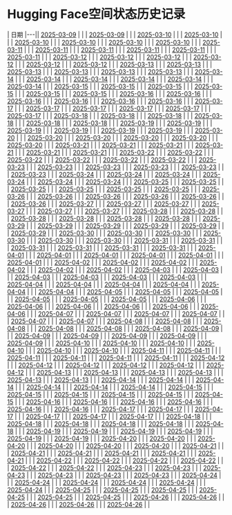 # Hugging Face空间状态历史记录

| 日期 
|---|| [2025-03-09](https://github.com/fuyijia-yi/Hugging-Face-Spaces-Keeper/commits/7bc56385deaededbdb2252cfc88d229d8057767f/docs/index.html) |  |
| [2025-03-09](https://github.com/fuyijia-yi/Hugging-Face-Spaces-Keeper/commits/bb2969441452a905d12359172c2df6723830aa24/docs/index.html) |  |
| [2025-03-10](https://github.com/fuyijia-yi/Hugging-Face-Spaces-Keeper/commits/8b9bc26635ca79a9586f6ec71d0c54b839c16980/docs/index.html) |  |
| [2025-03-10](https://github.com/fuyijia-yi/Hugging-Face-Spaces-Keeper/commits/3081cbab9b2108bf340c7ae0ae90401c1d9c1e01/docs/index.html) |  |
| [2025-03-10](https://github.com/fuyijia-yi/Hugging-Face-Spaces-Keeper/commits/5d1dd0b18faaa551b166ad43e9dccfaeacb6d8b0/docs/index.html) |  |
| [2025-03-10](https://github.com/fuyijia-yi/Hugging-Face-Spaces-Keeper/commits/b4637b596e745bb279824360f7c2315ee2cc9e76/docs/index.html) |  |
| [2025-03-10](https://github.com/fuyijia-yi/Hugging-Face-Spaces-Keeper/commits/9d39688c7559fdfd5655b45e468b577cbfd76a96/docs/index.html) |  |
| [2025-03-10](https://github.com/fuyijia-yi/Hugging-Face-Spaces-Keeper/commits/64dd4a13453dc481b34adc0f033a1434d3ca4bfa/docs/index.html) |  |
| [2025-03-11](https://github.com/fuyijia-yi/Hugging-Face-Spaces-Keeper/commits/1fc12725ec928af3caeea19780029ee5d71e1da4/docs/index.html) |  |
| [2025-03-11](https://github.com/fuyijia-yi/Hugging-Face-Spaces-Keeper/commits/02d2a19456d5933725c1423b46460fea958a6b13/docs/index.html) |  |
| [2025-03-11](https://github.com/fuyijia-yi/Hugging-Face-Spaces-Keeper/commits/21f580bfbd6e1ef9441b25822632c2feb02cb99f/docs/index.html) |  |
| [2025-03-11](https://github.com/fuyijia-yi/Hugging-Face-Spaces-Keeper/commits/622f268145154b299b69e86509dc8c86c605fd87/docs/index.html) |  |
| [2025-03-11](https://github.com/fuyijia-yi/Hugging-Face-Spaces-Keeper/commits/1757cf63f1238fcd747b8699fb1bee2dc9ea5f01/docs/index.html) |  |
| [2025-03-11](https://github.com/fuyijia-yi/Hugging-Face-Spaces-Keeper/commits/8d4177f027bcc3a585c13afc8f468ee40f081d9f/docs/index.html) |  |
| [2025-03-12](https://github.com/fuyijia-yi/Hugging-Face-Spaces-Keeper/commits/7267e7097d526cafd6c7e917559ccb81729be889/docs/index.html) |  |
| [2025-03-12](https://github.com/fuyijia-yi/Hugging-Face-Spaces-Keeper/commits/c138f9c36a7e3ba2547476c4503513ddefb06309/docs/index.html) |  |
| [2025-03-12](https://github.com/fuyijia-yi/Hugging-Face-Spaces-Keeper/commits/0ee37af0f6a851d1343acd279091b3f8c4ad43de/docs/index.html) |  |
| [2025-03-12](https://github.com/fuyijia-yi/Hugging-Face-Spaces-Keeper/commits/b3b2be5702d9fbc19ede93417261522426e67692/docs/index.html) |  |
| [2025-03-12](https://github.com/fuyijia-yi/Hugging-Face-Spaces-Keeper/commits/ee6e856d23aded8696b19b533aae2b4e7bfa127f/docs/index.html) |  |
| [2025-03-12](https://github.com/fuyijia-yi/Hugging-Face-Spaces-Keeper/commits/cf3a5eb0930ac2569d9d28cd12c0aa8542aada2b/docs/index.html) |  |
| [2025-03-13](https://github.com/fuyijia-yi/Hugging-Face-Spaces-Keeper/commits/44d3b2cf29541a146feef2e8e331f5d57e06d1df/docs/index.html) |  |
| [2025-03-13](https://github.com/fuyijia-yi/Hugging-Face-Spaces-Keeper/commits/722b0eacaea6210d54bb8b7888c925cf36f5c7c7/docs/index.html) |  |
| [2025-03-13](https://github.com/fuyijia-yi/Hugging-Face-Spaces-Keeper/commits/77b2e22a7d8ac07eee3ef1e202decdf0a9d199c5/docs/index.html) |  |
| [2025-03-13](https://github.com/fuyijia-yi/Hugging-Face-Spaces-Keeper/commits/f5c9d57f91c4ba3ad5fe71c6a65577146df6ead3/docs/index.html) |  |
| [2025-03-13](https://github.com/fuyijia-yi/Hugging-Face-Spaces-Keeper/commits/7267a4d0b76bd7bb9545b003dce52086444cbe7b/docs/index.html) |  |
| [2025-03-13](https://github.com/fuyijia-yi/Hugging-Face-Spaces-Keeper/commits/20b584b49ee130255996bd5746e4b933c2010498/docs/index.html) |  |
| [2025-03-14](https://github.com/fuyijia-yi/Hugging-Face-Spaces-Keeper/commits/7435be73b880ba474322ebd280e8d3cd0fcc0f62/docs/index.html) |  |
| [2025-03-14](https://github.com/fuyijia-yi/Hugging-Face-Spaces-Keeper/commits/408c1645db575f4adcae542ba009e1ea0e98a903/docs/index.html) |  |
| [2025-03-14](https://github.com/fuyijia-yi/Hugging-Face-Spaces-Keeper/commits/faec9eefbe15440e16a45eef3e72703d272bbb99/docs/index.html) |  |
| [2025-03-14](https://github.com/fuyijia-yi/Hugging-Face-Spaces-Keeper/commits/b2a4d5d45dc9bf5fc7c1e39bd1865c75237dd270/docs/index.html) |  |
| [2025-03-14](https://github.com/fuyijia-yi/Hugging-Face-Spaces-Keeper/commits/9aee89d4bc4ecb5f4a98d5723928f314c39dd1e7/docs/index.html) |  |
| [2025-03-14](https://github.com/fuyijia-yi/Hugging-Face-Spaces-Keeper/commits/a1a52442625ad8541e4f1d5b747d811b47f4a6e0/docs/index.html) |  |
| [2025-03-15](https://github.com/fuyijia-yi/Hugging-Face-Spaces-Keeper/commits/659f8172390b0ee8e606f242f3bc82a496342d2e/docs/index.html) |  |
| [2025-03-15](https://github.com/fuyijia-yi/Hugging-Face-Spaces-Keeper/commits/b934777b424670b7bb90997f748ed54e2b02645d/docs/index.html) |  |
| [2025-03-15](https://github.com/fuyijia-yi/Hugging-Face-Spaces-Keeper/commits/bf163addbbb747a4a6a9e40634f16bc3b81d1d71/docs/index.html) |  |
| [2025-03-15](https://github.com/fuyijia-yi/Hugging-Face-Spaces-Keeper/commits/b70d20a03225d23b1a26715d0d8be6e62aa29cc4/docs/index.html) |  |
| [2025-03-15](https://github.com/fuyijia-yi/Hugging-Face-Spaces-Keeper/commits/069cde9e85c61e9d455c41bd911eedcf3548a220/docs/index.html) |  |
| [2025-03-15](https://github.com/fuyijia-yi/Hugging-Face-Spaces-Keeper/commits/2c1fb1c4be55ebfec7337a21e74cd6714549772f/docs/index.html) |  |
| [2025-03-16](https://github.com/fuyijia-yi/Hugging-Face-Spaces-Keeper/commits/c7904c265ee60890e4feff5a29627eb45586c1a6/docs/index.html) |  |
| [2025-03-16](https://github.com/fuyijia-yi/Hugging-Face-Spaces-Keeper/commits/02b55d97ba575b93aeb4a23b554ef22f40186e0b/docs/index.html) |  |
| [2025-03-16](https://github.com/fuyijia-yi/Hugging-Face-Spaces-Keeper/commits/2ba7b68ce6d876d52f426e81385cfb04765c7584/docs/index.html) |  |
| [2025-03-16](https://github.com/fuyijia-yi/Hugging-Face-Spaces-Keeper/commits/907e119e2f7f3feccf6806d0292bb3efb3fe0b38/docs/index.html) |  |
| [2025-03-16](https://github.com/fuyijia-yi/Hugging-Face-Spaces-Keeper/commits/06547c33b97b04ca4d812cde779a829c5260092a/docs/index.html) |  |
| [2025-03-16](https://github.com/fuyijia-yi/Hugging-Face-Spaces-Keeper/commits/814e44abf27e5e3d99e946610defe2534ddd12eb/docs/index.html) |  |
| [2025-03-17](https://github.com/fuyijia-yi/Hugging-Face-Spaces-Keeper/commits/d71c49ad09a472a682fcbf77f95ff9672ffd7653/docs/index.html) |  |
| [2025-03-17](https://github.com/fuyijia-yi/Hugging-Face-Spaces-Keeper/commits/bfa67ea70e596b7f519f8ed4f2b3ffb5b1cc24eb/docs/index.html) |  |
| [2025-03-17](https://github.com/fuyijia-yi/Hugging-Face-Spaces-Keeper/commits/74354539476887b85a498bcc379ee449d650c190/docs/index.html) |  |
| [2025-03-17](https://github.com/fuyijia-yi/Hugging-Face-Spaces-Keeper/commits/01a5a57e5c3c2af5f77762e8efed52d3f6a66d32/docs/index.html) |  |
| [2025-03-17](https://github.com/fuyijia-yi/Hugging-Face-Spaces-Keeper/commits/7ff5d36dfff70098b316f2e64731dbd32cb5ead5/docs/index.html) |  |
| [2025-03-17](https://github.com/fuyijia-yi/Hugging-Face-Spaces-Keeper/commits/d6aa0097390f2310bbac1975b77cd09b34f827e5/docs/index.html) |  |
| [2025-03-18](https://github.com/fuyijia-yi/Hugging-Face-Spaces-Keeper/commits/aea02e7ac58f7d3ca5f498608d0cb134a2df34c0/docs/index.html) |  |
| [2025-03-18](https://github.com/fuyijia-yi/Hugging-Face-Spaces-Keeper/commits/8695ff43b9d8fe8f398e138443142ed7f27a1f82/docs/index.html) |  |
| [2025-03-18](https://github.com/fuyijia-yi/Hugging-Face-Spaces-Keeper/commits/b0c9beeac320ce7ac0e84f198db312a1470d75ec/docs/index.html) |  |
| [2025-03-18](https://github.com/fuyijia-yi/Hugging-Face-Spaces-Keeper/commits/c391b9a219a4779614a1019b18b57f67eb9c169d/docs/index.html) |  |
| [2025-03-18](https://github.com/fuyijia-yi/Hugging-Face-Spaces-Keeper/commits/4f7a0df6a5a74bcc66971578c8da79780877396a/docs/index.html) |  |
| [2025-03-18](https://github.com/fuyijia-yi/Hugging-Face-Spaces-Keeper/commits/4b7ab22f0768940a0adc71d13bb0dbcd5d6256cf/docs/index.html) |  |
| [2025-03-19](https://github.com/fuyijia-yi/Hugging-Face-Spaces-Keeper/commits/5a3817162a12a7cd1bd8f572555cd3a6d958c7d8/docs/index.html) |  |
| [2025-03-19](https://github.com/fuyijia-yi/Hugging-Face-Spaces-Keeper/commits/6b3307fd63d4e451505357c8ca12a8c7e0845594/docs/index.html) |  |
| [2025-03-19](https://github.com/fuyijia-yi/Hugging-Face-Spaces-Keeper/commits/695e522bea7540e386a77ac631235439b123caa7/docs/index.html) |  |
| [2025-03-19](https://github.com/fuyijia-yi/Hugging-Face-Spaces-Keeper/commits/cdfac8f73855547cdb2b411dd65d8f2071dbfb5a/docs/index.html) |  |
| [2025-03-19](https://github.com/fuyijia-yi/Hugging-Face-Spaces-Keeper/commits/870df036a03b6f0f799b29452089975049ac8807/docs/index.html) |  |
| [2025-03-19](https://github.com/fuyijia-yi/Hugging-Face-Spaces-Keeper/commits/424ef433379fadf0cce772651bc5367f79596db7/docs/index.html) |  |
| [2025-03-20](https://github.com/fuyijia-yi/Hugging-Face-Spaces-Keeper/commits/c3ef145e7a89deed35894bf6bb1702b7a0fa93fb/docs/index.html) |  |
| [2025-03-20](https://github.com/fuyijia-yi/Hugging-Face-Spaces-Keeper/commits/8f6aac4e6a4c02f029b2079ee495785d4ad6fac9/docs/index.html) |  |
| [2025-03-20](https://github.com/fuyijia-yi/Hugging-Face-Spaces-Keeper/commits/8b2e99ada7a983281a5e1fae830ae34a4f38843b/docs/index.html) |  |
| [2025-03-20](https://github.com/fuyijia-yi/Hugging-Face-Spaces-Keeper/commits/8d4e2ca903c5d5ecd5771be8aebaa73c145f1132/docs/index.html) |  |
| [2025-03-20](https://github.com/fuyijia-yi/Hugging-Face-Spaces-Keeper/commits/d7b54a26a23bd8b349b49d183410bb1494c1c0df/docs/index.html) |  |
| [2025-03-20](https://github.com/fuyijia-yi/Hugging-Face-Spaces-Keeper/commits/8eec42cf943542d5369e7c8697ad4b1a685a54c9/docs/index.html) |  |
| [2025-03-21](https://github.com/fuyijia-yi/Hugging-Face-Spaces-Keeper/commits/ea1c1cd1b4bbc9922adade3ae93c7243c6170cbf/docs/index.html) |  |
| [2025-03-21](https://github.com/fuyijia-yi/Hugging-Face-Spaces-Keeper/commits/62a6ffe4392d84287c9052209847f1e1bb3c3e80/docs/index.html) |  |
| [2025-03-21](https://github.com/fuyijia-yi/Hugging-Face-Spaces-Keeper/commits/409a753ee171ae9c28d71c6fa9e4cc143febfc07/docs/index.html) |  |
| [2025-03-21](https://github.com/fuyijia-yi/Hugging-Face-Spaces-Keeper/commits/5b7fc0f348bccf5e1d67ba8a5573640996b35376/docs/index.html) |  |
| [2025-03-21](https://github.com/fuyijia-yi/Hugging-Face-Spaces-Keeper/commits/a23202d98923fa7a91dfdfcd56194622779d9c7c/docs/index.html) |  |
| [2025-03-21](https://github.com/fuyijia-yi/Hugging-Face-Spaces-Keeper/commits/5bedf5233f46133aa84e7de6ae3be0875afac52c/docs/index.html) |  |
| [2025-03-22](https://github.com/fuyijia-yi/Hugging-Face-Spaces-Keeper/commits/592a1e0ec076ceafbc65000b86daa3663bced914/docs/index.html) |  |
| [2025-03-22](https://github.com/fuyijia-yi/Hugging-Face-Spaces-Keeper/commits/c61f0a7ca453a2d33c7efb5f99ceb22224436c6e/docs/index.html) |  |
| [2025-03-22](https://github.com/fuyijia-yi/Hugging-Face-Spaces-Keeper/commits/8ffde7a80b5be59ac29048c851367e11075f7fef/docs/index.html) |  |
| [2025-03-22](https://github.com/fuyijia-yi/Hugging-Face-Spaces-Keeper/commits/f86833c116278374f16dd7878bc12aa3586355f5/docs/index.html) |  |
| [2025-03-22](https://github.com/fuyijia-yi/Hugging-Face-Spaces-Keeper/commits/ec4d835af64f9373204bae4f3ce25346201b22fc/docs/index.html) |  |
| [2025-03-22](https://github.com/fuyijia-yi/Hugging-Face-Spaces-Keeper/commits/0235763e1b2a1cbc9b29e512ea783325dde44e37/docs/index.html) |  |
| [2025-03-23](https://github.com/fuyijia-yi/Hugging-Face-Spaces-Keeper/commits/f43c6f9182c3f85c691dc6d5ba12c5702db69018/docs/index.html) |  |
| [2025-03-23](https://github.com/fuyijia-yi/Hugging-Face-Spaces-Keeper/commits/48ff2fd846d9b724657bb60c8053ccbaffe2d5ac/docs/index.html) |  |
| [2025-03-23](https://github.com/fuyijia-yi/Hugging-Face-Spaces-Keeper/commits/c0ab4118ea665292f6f36ec88a4ef9c3637b20b3/docs/index.html) |  |
| [2025-03-23](https://github.com/fuyijia-yi/Hugging-Face-Spaces-Keeper/commits/fb4cc94a7aacf063c38111dc20cd40f1458744f3/docs/index.html) |  |
| [2025-03-23](https://github.com/fuyijia-yi/Hugging-Face-Spaces-Keeper/commits/d049a259c6cbce1b1d1a58dd67da4aaddb21df6f/docs/index.html) |  |
| [2025-03-23](https://github.com/fuyijia-yi/Hugging-Face-Spaces-Keeper/commits/034b6de51328c6139eb576d80cc238a49b7751d9/docs/index.html) |  |
| [2025-03-24](https://github.com/fuyijia-yi/Hugging-Face-Spaces-Keeper/commits/eb5343169f21773d70e3d7ca5de9d4c39f3dda48/docs/index.html) |  |
| [2025-03-24](https://github.com/fuyijia-yi/Hugging-Face-Spaces-Keeper/commits/cdbb84397b15b5dc91238f8f33d669143a5a1b25/docs/index.html) |  |
| [2025-03-24](https://github.com/fuyijia-yi/Hugging-Face-Spaces-Keeper/commits/567eb6863553e08c41831187c25d04e23424de4d/docs/index.html) |  |
| [2025-03-24](https://github.com/fuyijia-yi/Hugging-Face-Spaces-Keeper/commits/1f4cca10e8e81f34be727fe31ecba00559d8962c/docs/index.html) |  |
| [2025-03-24](https://github.com/fuyijia-yi/Hugging-Face-Spaces-Keeper/commits/02a397f2227fd23ac2a7563384b4cf93932c0d51/docs/index.html) |  |
| [2025-03-24](https://github.com/fuyijia-yi/Hugging-Face-Spaces-Keeper/commits/68e74c73f993fff6b8cdf55b5de91f788aef30ac/docs/index.html) |  |
| [2025-03-25](https://github.com/fuyijia-yi/Hugging-Face-Spaces-Keeper/commits/5681eaa2907f04eefabfea1d238d3f0bd9fd131a/docs/index.html) |  |
| [2025-03-25](https://github.com/fuyijia-yi/Hugging-Face-Spaces-Keeper/commits/cf6da83e889650433e674ab81fc0dfe6cd6890a2/docs/index.html) |  |
| [2025-03-25](https://github.com/fuyijia-yi/Hugging-Face-Spaces-Keeper/commits/d5b7c7ec72272f165d16f2fbe440ddf78f4bd413/docs/index.html) |  |
| [2025-03-25](https://github.com/fuyijia-yi/Hugging-Face-Spaces-Keeper/commits/d2f011ba35c2ba02bf8dcedcd37a8e930ebf2118/docs/index.html) |  |
| [2025-03-25](https://github.com/fuyijia-yi/Hugging-Face-Spaces-Keeper/commits/03cc417c3f1ed1dc7e56a46ef5c58fcaa30c76a8/docs/index.html) |  |
| [2025-03-25](https://github.com/fuyijia-yi/Hugging-Face-Spaces-Keeper/commits/cf4fbb12e0b6d628177163efda3d5691549e301d/docs/index.html) |  |
| [2025-03-26](https://github.com/fuyijia-yi/Hugging-Face-Spaces-Keeper/commits/b73d6f98db5b12d2b822089c292b3530e3c59340/docs/index.html) |  |
| [2025-03-26](https://github.com/fuyijia-yi/Hugging-Face-Spaces-Keeper/commits/0c262e17e00ebaf46982c24b6af6abe795900da7/docs/index.html) |  |
| [2025-03-26](https://github.com/fuyijia-yi/Hugging-Face-Spaces-Keeper/commits/36e1b277687d147e3595561337c8ed90e2945aa3/docs/index.html) |  |
| [2025-03-26](https://github.com/fuyijia-yi/Hugging-Face-Spaces-Keeper/commits/acc40015bbde70ab54c08f13d2adb69eb304aedb/docs/index.html) |  |
| [2025-03-26](https://github.com/fuyijia-yi/Hugging-Face-Spaces-Keeper/commits/3383f5160409b7422d13471930ce6ec70bc0a5a6/docs/index.html) |  |
| [2025-03-26](https://github.com/fuyijia-yi/Hugging-Face-Spaces-Keeper/commits/95cc109abad742c5ccb543a21b00cdd8b2a9a506/docs/index.html) |  |
| [2025-03-27](https://github.com/fuyijia-yi/Hugging-Face-Spaces-Keeper/commits/1780ff2cd527498e9f83a22c22b53ac698ba02e3/docs/index.html) |  |
| [2025-03-27](https://github.com/fuyijia-yi/Hugging-Face-Spaces-Keeper/commits/9c885996353d65034be0ee14fb1485db2f74989b/docs/index.html) |  |
| [2025-03-27](https://github.com/fuyijia-yi/Hugging-Face-Spaces-Keeper/commits/00b2e575669d3e9cd2af9ee77ca4d6174bd1aa5d/docs/index.html) |  |
| [2025-03-27](https://github.com/fuyijia-yi/Hugging-Face-Spaces-Keeper/commits/01c45efca1d8d925f179979da1974da8a22579b1/docs/index.html) |  |
| [2025-03-27](https://github.com/fuyijia-yi/Hugging-Face-Spaces-Keeper/commits/72189b509cbf860c15d3bf1a915a34d0c5e374f5/docs/index.html) |  |
| [2025-03-27](https://github.com/fuyijia-yi/Hugging-Face-Spaces-Keeper/commits/6e83c8a3ff5c4acc2d57567f27e08cd773ae8950/docs/index.html) |  |
| [2025-03-28](https://github.com/fuyijia-yi/Hugging-Face-Spaces-Keeper/commits/ea08a87c6fca0916b0d88def890de48093f0b265/docs/index.html) |  |
| [2025-03-28](https://github.com/fuyijia-yi/Hugging-Face-Spaces-Keeper/commits/2dda062e2dfd4fd10e138f590580efeb37ef22bc/docs/index.html) |  |
| [2025-03-28](https://github.com/fuyijia-yi/Hugging-Face-Spaces-Keeper/commits/2ca0881e75e48a79ec302540cdb70d624c7d84bc/docs/index.html) |  |
| [2025-03-28](https://github.com/fuyijia-yi/Hugging-Face-Spaces-Keeper/commits/f4106cd486a25d13fef769587dc6530d8a96e843/docs/index.html) |  |
| [2025-03-28](https://github.com/fuyijia-yi/Hugging-Face-Spaces-Keeper/commits/9edb847deb06b58634f66b1de63ef7af821c9233/docs/index.html) |  |
| [2025-03-28](https://github.com/fuyijia-yi/Hugging-Face-Spaces-Keeper/commits/9338991682db28166df33cfb2903f7df2d77b537/docs/index.html) |  |
| [2025-03-29](https://github.com/fuyijia-yi/Hugging-Face-Spaces-Keeper/commits/cd3c38878ec92b733d23a79ccc4ce4260d376b75/docs/index.html) |  |
| [2025-03-29](https://github.com/fuyijia-yi/Hugging-Face-Spaces-Keeper/commits/c49dbed52eebc74f9c597a30072b63862eae0259/docs/index.html) |  |
| [2025-03-29](https://github.com/fuyijia-yi/Hugging-Face-Spaces-Keeper/commits/88900a2ebb7b9667c9ec40ff3452300b3e28b990/docs/index.html) |  |
| [2025-03-29](https://github.com/fuyijia-yi/Hugging-Face-Spaces-Keeper/commits/789760b8fbc2919215f13d3ad5799fd80975148c/docs/index.html) |  |
| [2025-03-29](https://github.com/fuyijia-yi/Hugging-Face-Spaces-Keeper/commits/c6f0f374bb8bacdcf9ecc9cf25ee2aaae81e2b79/docs/index.html) |  |
| [2025-03-29](https://github.com/fuyijia-yi/Hugging-Face-Spaces-Keeper/commits/f9e654a0e54c2cf2e1b29275f9481af81e6d1d72/docs/index.html) |  |
| [2025-03-30](https://github.com/fuyijia-yi/Hugging-Face-Spaces-Keeper/commits/062e1031fb9799c094c38c9326a926811e32b4a2/docs/index.html) |  |
| [2025-03-30](https://github.com/fuyijia-yi/Hugging-Face-Spaces-Keeper/commits/29a60050f0195845b586d46ceb297fea321d55d0/docs/index.html) |  |
| [2025-03-30](https://github.com/fuyijia-yi/Hugging-Face-Spaces-Keeper/commits/66f28f8508c26e5c593f3f6619f5f077de776533/docs/index.html) |  |
| [2025-03-30](https://github.com/fuyijia-yi/Hugging-Face-Spaces-Keeper/commits/2523724867f98df1af8a67d44bb1094db4cf8ec9/docs/index.html) |  |
| [2025-03-30](https://github.com/fuyijia-yi/Hugging-Face-Spaces-Keeper/commits/670b1fb93e115acf034d4f7c5c163ca1ab6d21c3/docs/index.html) |  |
| [2025-03-30](https://github.com/fuyijia-yi/Hugging-Face-Spaces-Keeper/commits/eba37bdaafdb1b62585ae20899a662f0acecb88b/docs/index.html) |  |
| [2025-03-31](https://github.com/fuyijia-yi/Hugging-Face-Spaces-Keeper/commits/aabd26a637e55890bb3ef48f37ba4a2ca84ffd83/docs/index.html) |  |
| [2025-03-31](https://github.com/fuyijia-yi/Hugging-Face-Spaces-Keeper/commits/207433e9f8a54b668f2495c8819f36e1a29e83a4/docs/index.html) |  |
| [2025-03-31](https://github.com/fuyijia-yi/Hugging-Face-Spaces-Keeper/commits/198f1cbc26952774924ce9dc5a1963d301cca1f4/docs/index.html) |  |
| [2025-03-31](https://github.com/fuyijia-yi/Hugging-Face-Spaces-Keeper/commits/d592c1a106838de41bbad18b4eeb0dcfb2870fcb/docs/index.html) |  |
| [2025-03-31](https://github.com/fuyijia-yi/Hugging-Face-Spaces-Keeper/commits/d9eb2efebb80c4622003a9dc8a789415ff452613/docs/index.html) |  |
| [2025-03-31](https://github.com/fuyijia-yi/Hugging-Face-Spaces-Keeper/commits/e75289bf99972cf58563414fdb316064c1a44959/docs/index.html) |  |
| [2025-04-01](https://github.com/fuyijia-yi/Hugging-Face-Spaces-Keeper/commits/eb1e2b38e39afc44604c2802a3c8b208fc0dd1c6/docs/index.html) |  |
| [2025-04-01](https://github.com/fuyijia-yi/Hugging-Face-Spaces-Keeper/commits/8fd96418d6c4bf0da4568b326df0d9fe11f126f1/docs/index.html) |  |
| [2025-04-01](https://github.com/fuyijia-yi/Hugging-Face-Spaces-Keeper/commits/a901f411f3d9813250bf449a17552d4aa04e33fc/docs/index.html) |  |
| [2025-04-01](https://github.com/fuyijia-yi/Hugging-Face-Spaces-Keeper/commits/de3b3fddf53b3281af25d5fce157deebd0a96329/docs/index.html) |  |
| [2025-04-01](https://github.com/fuyijia-yi/Hugging-Face-Spaces-Keeper/commits/8f1f9c1209576a233b98a81bfa932310e65a5579/docs/index.html) |  |
| [2025-04-01](https://github.com/fuyijia-yi/Hugging-Face-Spaces-Keeper/commits/5b0b1aa2ea4efafa786fe9cea391c63a0b8f1926/docs/index.html) |  |
| [2025-04-02](https://github.com/fuyijia-yi/Hugging-Face-Spaces-Keeper/commits/5867baa3f7dd3cf82364adcdb88525c7dce15609/docs/index.html) |  |
| [2025-04-02](https://github.com/fuyijia-yi/Hugging-Face-Spaces-Keeper/commits/a6cec6331e51f0c070e0fca8cc49a41b01b2a17a/docs/index.html) |  |
| [2025-04-02](https://github.com/fuyijia-yi/Hugging-Face-Spaces-Keeper/commits/b24c1ce8c60e0d7b760cdd11350ba16aa0c95626/docs/index.html) |  |
| [2025-04-02](https://github.com/fuyijia-yi/Hugging-Face-Spaces-Keeper/commits/e65829933fc3cd82ca345fcca5903b22abee69ff/docs/index.html) |  |
| [2025-04-02](https://github.com/fuyijia-yi/Hugging-Face-Spaces-Keeper/commits/540c3124a545aa0aff4485d17629c4ffa8dc19e8/docs/index.html) |  |
| [2025-04-02](https://github.com/fuyijia-yi/Hugging-Face-Spaces-Keeper/commits/2be1ee0c0efea7541927e35413a23094445854bd/docs/index.html) |  |
| [2025-04-03](https://github.com/fuyijia-yi/Hugging-Face-Spaces-Keeper/commits/3aed68a415f4f84156009e70c2b983971d3dbcab/docs/index.html) |  |
| [2025-04-03](https://github.com/fuyijia-yi/Hugging-Face-Spaces-Keeper/commits/790bca1113de21a167610dcd22a01da22d8984cf/docs/index.html) |  |
| [2025-04-03](https://github.com/fuyijia-yi/Hugging-Face-Spaces-Keeper/commits/051a925a1f988f43fb8ed9fc4fc215538b05680a/docs/index.html) |  |
| [2025-04-03](https://github.com/fuyijia-yi/Hugging-Face-Spaces-Keeper/commits/67f0281e089a4285f3839a55ac1e82b72e07e78b/docs/index.html) |  |
| [2025-04-03](https://github.com/fuyijia-yi/Hugging-Face-Spaces-Keeper/commits/64404e0d1c47c9dd35d94fc826c85d38ee31f104/docs/index.html) |  |
| [2025-04-03](https://github.com/fuyijia-yi/Hugging-Face-Spaces-Keeper/commits/7f12f1ceeff067f750b8dc655d8f52eb62664d56/docs/index.html) |  |
| [2025-04-04](https://github.com/fuyijia-yi/Hugging-Face-Spaces-Keeper/commits/645aa65dbc1f4370beec68c3902ada20667233c5/docs/index.html) |  |
| [2025-04-04](https://github.com/fuyijia-yi/Hugging-Face-Spaces-Keeper/commits/038c8c4f3719e6e6300b884805ee829eeb441091/docs/index.html) |  |
| [2025-04-04](https://github.com/fuyijia-yi/Hugging-Face-Spaces-Keeper/commits/f0d999db04c40cf62dc8da489dac23c6d68838f5/docs/index.html) |  |
| [2025-04-04](https://github.com/fuyijia-yi/Hugging-Face-Spaces-Keeper/commits/757afe4d6027dd32e2b5492cb1fce417d4646d89/docs/index.html) |  |
| [2025-04-04](https://github.com/fuyijia-yi/Hugging-Face-Spaces-Keeper/commits/23e96e46cbcd2f1215690d5336e0b9a4bae1146a/docs/index.html) |  |
| [2025-04-04](https://github.com/fuyijia-yi/Hugging-Face-Spaces-Keeper/commits/18b8524adf662459dc0d06d0e24f44f30110c282/docs/index.html) |  |
| [2025-04-05](https://github.com/fuyijia-yi/Hugging-Face-Spaces-Keeper/commits/a053a23fedcfaad9483cd6ea91c76600a0ec2597/docs/index.html) |  |
| [2025-04-05](https://github.com/fuyijia-yi/Hugging-Face-Spaces-Keeper/commits/73255f27e499c5edb5db1adea60f59b79fbc3c58/docs/index.html) |  |
| [2025-04-05](https://github.com/fuyijia-yi/Hugging-Face-Spaces-Keeper/commits/0ccd014bea823c901607cd4f973e0cfe18e13a2b/docs/index.html) |  |
| [2025-04-05](https://github.com/fuyijia-yi/Hugging-Face-Spaces-Keeper/commits/cffa32505e2efc7bae003aadefd516211719005f/docs/index.html) |  |
| [2025-04-05](https://github.com/fuyijia-yi/Hugging-Face-Spaces-Keeper/commits/0a6a8fa933661fd5ace5d4e99e9447cd8e8b71ae/docs/index.html) |  |
| [2025-04-05](https://github.com/fuyijia-yi/Hugging-Face-Spaces-Keeper/commits/2329c7b739071d4ca9d54391acadca9603ad85cd/docs/index.html) |  |
| [2025-04-06](https://github.com/fuyijia-yi/Hugging-Face-Spaces-Keeper/commits/00df8ecb574f46324f463e1fe257406b61060156/docs/index.html) |  |
| [2025-04-06](https://github.com/fuyijia-yi/Hugging-Face-Spaces-Keeper/commits/25a37026b699eb1d6e7f896e900966c4c97dc1df/docs/index.html) |  |
| [2025-04-06](https://github.com/fuyijia-yi/Hugging-Face-Spaces-Keeper/commits/727b9be27d6c17e9b6cc7a0d5b850d0b41188d5a/docs/index.html) |  |
| [2025-04-06](https://github.com/fuyijia-yi/Hugging-Face-Spaces-Keeper/commits/2ed01f8683bf599f8a6e2171faa08188fd879cc5/docs/index.html) |  |
| [2025-04-06](https://github.com/fuyijia-yi/Hugging-Face-Spaces-Keeper/commits/d57e6687bbc81ef8d0fed6f556ef362e0d97ce81/docs/index.html) |  |
| [2025-04-06](https://github.com/fuyijia-yi/Hugging-Face-Spaces-Keeper/commits/1c446ec24fb59c7aad870b7d1c198d84c975e033/docs/index.html) |  |
| [2025-04-07](https://github.com/fuyijia-yi/Hugging-Face-Spaces-Keeper/commits/c5c5d97394efa3475e64f9ce07efac7283493c6a/docs/index.html) |  |
| [2025-04-07](https://github.com/fuyijia-yi/Hugging-Face-Spaces-Keeper/commits/68e98e82da5520bde64057439427e4e69622a139/docs/index.html) |  |
| [2025-04-07](https://github.com/fuyijia-yi/Hugging-Face-Spaces-Keeper/commits/d46f534532217fccc50002021a77f60212166dcf/docs/index.html) |  |
| [2025-04-07](https://github.com/fuyijia-yi/Hugging-Face-Spaces-Keeper/commits/ae5459aca440fa475be560f27ac8f8fa451f4d60/docs/index.html) |  |
| [2025-04-07](https://github.com/fuyijia-yi/Hugging-Face-Spaces-Keeper/commits/1f43a4a696afde16b550b50c847380e9e4b54893/docs/index.html) |  |
| [2025-04-07](https://github.com/fuyijia-yi/Hugging-Face-Spaces-Keeper/commits/08ea281b3efe556e17f697a914631f65187dc74c/docs/index.html) |  |
| [2025-04-08](https://github.com/fuyijia-yi/Hugging-Face-Spaces-Keeper/commits/5d6ecc39034966d004706225ed8a2ed5142cb72d/docs/index.html) |  |
| [2025-04-08](https://github.com/fuyijia-yi/Hugging-Face-Spaces-Keeper/commits/4a4f3c463642c4790572457d1eac99a9149fcc4d/docs/index.html) |  |
| [2025-04-08](https://github.com/fuyijia-yi/Hugging-Face-Spaces-Keeper/commits/006992fb94ae5843b5c4f346e482e53f46849869/docs/index.html) |  |
| [2025-04-08](https://github.com/fuyijia-yi/Hugging-Face-Spaces-Keeper/commits/e61ea9f87de259a9bb01e5950530ca73eab49da5/docs/index.html) |  |
| [2025-04-08](https://github.com/fuyijia-yi/Hugging-Face-Spaces-Keeper/commits/d8e541cd784a6a1af0ecf9e2bc6ce535e6fcc336/docs/index.html) |  |
| [2025-04-08](https://github.com/fuyijia-yi/Hugging-Face-Spaces-Keeper/commits/213fbf4100dfdea4bf115f48c33229b7c38ec1e1/docs/index.html) |  |
| [2025-04-09](https://github.com/fuyijia-yi/Hugging-Face-Spaces-Keeper/commits/5ada6744da54c25824662374eb8f924125feaae0/docs/index.html) |  |
| [2025-04-09](https://github.com/fuyijia-yi/Hugging-Face-Spaces-Keeper/commits/57ce2c0697f42e959745923c7141dff289c83d98/docs/index.html) |  |
| [2025-04-09](https://github.com/fuyijia-yi/Hugging-Face-Spaces-Keeper/commits/27ebf7676cf8ebf72e34f3d2e8482e00e9e0b03c/docs/index.html) |  |
| [2025-04-09](https://github.com/fuyijia-yi/Hugging-Face-Spaces-Keeper/commits/ebc3549454c9dc6ad93ab7eca2bdcfcbf30a2164/docs/index.html) |  |
| [2025-04-09](https://github.com/fuyijia-yi/Hugging-Face-Spaces-Keeper/commits/a1ee99c9c67bc08e0fb7b7eb45c67a554aa899e0/docs/index.html) |  |
| [2025-04-09](https://github.com/fuyijia-yi/Hugging-Face-Spaces-Keeper/commits/87eff05cee0c853b31907277bf57a82d8a5a2930/docs/index.html) |  |
| [2025-04-10](https://github.com/fuyijia-yi/Hugging-Face-Spaces-Keeper/commits/381c293ccaf0df7485981dac83f7852c1e6a32d6/docs/index.html) |  |
| [2025-04-10](https://github.com/fuyijia-yi/Hugging-Face-Spaces-Keeper/commits/f92f321d8acfc9dd3339fc0efac16938e61d645f/docs/index.html) |  |
| [2025-04-10](https://github.com/fuyijia-yi/Hugging-Face-Spaces-Keeper/commits/d1b02d01582240e74773aa2ac0fa07e79383a7d6/docs/index.html) |  |
| [2025-04-10](https://github.com/fuyijia-yi/Hugging-Face-Spaces-Keeper/commits/5ea7676c52dc48db8c454379edefed646bd72833/docs/index.html) |  |
| [2025-04-10](https://github.com/fuyijia-yi/Hugging-Face-Spaces-Keeper/commits/7d09a7c3bb7ddf8639e42375dc8a0977965e6f74/docs/index.html) |  |
| [2025-04-10](https://github.com/fuyijia-yi/Hugging-Face-Spaces-Keeper/commits/7ab32288a45cd1537d1c734dbe8772b7a9730882/docs/index.html) |  |
| [2025-04-11](https://github.com/fuyijia-yi/Hugging-Face-Spaces-Keeper/commits/729090814da6786928d32fd3a10e13bc51cad83d/docs/index.html) |  |
| [2025-04-11](https://github.com/fuyijia-yi/Hugging-Face-Spaces-Keeper/commits/f11c8e0a5dcd298499227f9ecc0b26c75c02d57e/docs/index.html) |  |
| [2025-04-11](https://github.com/fuyijia-yi/Hugging-Face-Spaces-Keeper/commits/4bae24b04b8d55dbc344fdda77fba93f1147f58b/docs/index.html) |  |
| [2025-04-11](https://github.com/fuyijia-yi/Hugging-Face-Spaces-Keeper/commits/73ee3c53cc59e90aa103b1223ae12d4a4c9563e4/docs/index.html) |  |
| [2025-04-11](https://github.com/fuyijia-yi/Hugging-Face-Spaces-Keeper/commits/a90ff03f5cc670e920d9ef5eb7a6654c8209a7c6/docs/index.html) |  |
| [2025-04-11](https://github.com/fuyijia-yi/Hugging-Face-Spaces-Keeper/commits/b7e63bdc0f3a71f863bb80636768b9e598d473e5/docs/index.html) |  |
| [2025-04-12](https://github.com/fuyijia-yi/Hugging-Face-Spaces-Keeper/commits/86474219d5e3a0cf8525c8f8a23608c25197a369/docs/index.html) |  |
| [2025-04-12](https://github.com/fuyijia-yi/Hugging-Face-Spaces-Keeper/commits/aad8c66a3b557fc60b42dbfbf1f0a5d847263d6f/docs/index.html) |  |
| [2025-04-12](https://github.com/fuyijia-yi/Hugging-Face-Spaces-Keeper/commits/5a4344e710ea0f77ab1ad09132f796748567fa47/docs/index.html) |  |
| [2025-04-12](https://github.com/fuyijia-yi/Hugging-Face-Spaces-Keeper/commits/6493b28eb66d5ec4f0f786a5b9b6f226dc263bee/docs/index.html) |  |
| [2025-04-12](https://github.com/fuyijia-yi/Hugging-Face-Spaces-Keeper/commits/50846872cf8404da9417a1dd18126a22611e328d/docs/index.html) |  |
| [2025-04-12](https://github.com/fuyijia-yi/Hugging-Face-Spaces-Keeper/commits/9e7e43ac0740e6fc6045ce7be046d5efbd2a85f9/docs/index.html) |  |
| [2025-04-13](https://github.com/fuyijia-yi/Hugging-Face-Spaces-Keeper/commits/dd44b142731f6aadf6b1c972e19aba4373dd6b4a/docs/index.html) |  |
| [2025-04-13](https://github.com/fuyijia-yi/Hugging-Face-Spaces-Keeper/commits/285bddd4cf09333899c137adff4e0d465212c3a0/docs/index.html) |  |
| [2025-04-13](https://github.com/fuyijia-yi/Hugging-Face-Spaces-Keeper/commits/6cd53456fb38a07974a59a1c614f4c0a60a4f9b8/docs/index.html) |  |
| [2025-04-13](https://github.com/fuyijia-yi/Hugging-Face-Spaces-Keeper/commits/f603185e586fcb286654d5c6301a8701ac6f02dd/docs/index.html) |  |
| [2025-04-13](https://github.com/fuyijia-yi/Hugging-Face-Spaces-Keeper/commits/53d72de0caee61c552b8635c0b02be169bf2a1c9/docs/index.html) |  |
| [2025-04-13](https://github.com/fuyijia-yi/Hugging-Face-Spaces-Keeper/commits/05291e4a1cb201944407009f53e04350c676599c/docs/index.html) |  |
| [2025-04-14](https://github.com/fuyijia-yi/Hugging-Face-Spaces-Keeper/commits/6d1dddbcf343388c96bbbe575e973c960e6ccb81/docs/index.html) |  |
| [2025-04-14](https://github.com/fuyijia-yi/Hugging-Face-Spaces-Keeper/commits/343f707244e69ff51a8ef0e120cdba4dacfa1a76/docs/index.html) |  |
| [2025-04-14](https://github.com/fuyijia-yi/Hugging-Face-Spaces-Keeper/commits/d230d10182eead06d81ddf635a94611f35a79cc7/docs/index.html) |  |
| [2025-04-14](https://github.com/fuyijia-yi/Hugging-Face-Spaces-Keeper/commits/67182cd46c2644786eccb4a6bbf138ad03b13ed8/docs/index.html) |  |
| [2025-04-14](https://github.com/fuyijia-yi/Hugging-Face-Spaces-Keeper/commits/21ebeaf413f167bcbce73d961567bf44e895434c/docs/index.html) |  |
| [2025-04-14](https://github.com/fuyijia-yi/Hugging-Face-Spaces-Keeper/commits/3dd05f68875eb424fb128e45db4b028e29e0246a/docs/index.html) |  |
| [2025-04-15](https://github.com/fuyijia-yi/Hugging-Face-Spaces-Keeper/commits/94fa412254fe938f2a344275f0404bf041fc051a/docs/index.html) |  |
| [2025-04-15](https://github.com/fuyijia-yi/Hugging-Face-Spaces-Keeper/commits/6a3a4ae2948eaca9622bc706ca4be169981a6675/docs/index.html) |  |
| [2025-04-15](https://github.com/fuyijia-yi/Hugging-Face-Spaces-Keeper/commits/1b6088fd04e00f5c33fab007bf91fce79811ac7d/docs/index.html) |  |
| [2025-04-15](https://github.com/fuyijia-yi/Hugging-Face-Spaces-Keeper/commits/2d003121f9e936d09b5f85aa8893c7f017bd84b8/docs/index.html) |  |
| [2025-04-15](https://github.com/fuyijia-yi/Hugging-Face-Spaces-Keeper/commits/c7f75cb582802b32a915f8f66b678fd2a51835f7/docs/index.html) |  |
| [2025-04-15](https://github.com/fuyijia-yi/Hugging-Face-Spaces-Keeper/commits/46a3b264bbe3a34756945dc69b5cf0ac94e3c0cf/docs/index.html) |  |
| [2025-04-16](https://github.com/fuyijia-yi/Hugging-Face-Spaces-Keeper/commits/4592356f656f6c11d4d2ef108157f2b7066b0ee0/docs/index.html) |  |
| [2025-04-16](https://github.com/fuyijia-yi/Hugging-Face-Spaces-Keeper/commits/d99db66d6ae8d25cbc5086ffae8db21f899f84ce/docs/index.html) |  |
| [2025-04-16](https://github.com/fuyijia-yi/Hugging-Face-Spaces-Keeper/commits/9b50d2dc49a696325080efe1a32ff76271831fba/docs/index.html) |  |
| [2025-04-16](https://github.com/fuyijia-yi/Hugging-Face-Spaces-Keeper/commits/e685748db0fd546d651bb5593b5e6c533a740f47/docs/index.html) |  |
| [2025-04-16](https://github.com/fuyijia-yi/Hugging-Face-Spaces-Keeper/commits/dab460aafe126ad4b727cbd3d883c618d87e1e43/docs/index.html) |  |
| [2025-04-16](https://github.com/fuyijia-yi/Hugging-Face-Spaces-Keeper/commits/8651ea88241d409606f0fe41e0b44be7323b6aa9/docs/index.html) |  |
| [2025-04-17](https://github.com/fuyijia-yi/Hugging-Face-Spaces-Keeper/commits/8dd9174e7225cae4a047e6d3456f8abdf06b4c4b/docs/index.html) |  |
| [2025-04-17](https://github.com/fuyijia-yi/Hugging-Face-Spaces-Keeper/commits/16b5988e45e497523c9b0b30fefad2745e62cb50/docs/index.html) |  |
| [2025-04-17](https://github.com/fuyijia-yi/Hugging-Face-Spaces-Keeper/commits/dbd76bfeb4412fa1d533cb53dca89e7ed3f72540/docs/index.html) |  |
| [2025-04-17](https://github.com/fuyijia-yi/Hugging-Face-Spaces-Keeper/commits/0d3d02039907bb6f9a6165d75ec326b68d34140a/docs/index.html) |  |
| [2025-04-17](https://github.com/fuyijia-yi/Hugging-Face-Spaces-Keeper/commits/817da23e4628b0bf3cfbf38c506e49011f79c8fc/docs/index.html) |  |
| [2025-04-17](https://github.com/fuyijia-yi/Hugging-Face-Spaces-Keeper/commits/ebf3c8a3a095832ea3eca55dcbd3241d31c6308a/docs/index.html) |  |
| [2025-04-18](https://github.com/fuyijia-yi/Hugging-Face-Spaces-Keeper/commits/67f8b291d4abe965b8668f8bc371fe4a89bd07f7/docs/index.html) |  |
| [2025-04-18](https://github.com/fuyijia-yi/Hugging-Face-Spaces-Keeper/commits/5bd05eceb38635e3cddf4329fdc0d5ffcca47493/docs/index.html) |  |
| [2025-04-18](https://github.com/fuyijia-yi/Hugging-Face-Spaces-Keeper/commits/9ab5dc75db81c0cf6e368a00c865931f9e02ea8a/docs/index.html) |  |
| [2025-04-18](https://github.com/fuyijia-yi/Hugging-Face-Spaces-Keeper/commits/e6fd4e7252c47a058d5c38c1ab223599c7c45736/docs/index.html) |  |
| [2025-04-18](https://github.com/fuyijia-yi/Hugging-Face-Spaces-Keeper/commits/5f035fd60b31c06e0ab32970d64f7420d754254e/docs/index.html) |  |
| [2025-04-18](https://github.com/fuyijia-yi/Hugging-Face-Spaces-Keeper/commits/c87e4be5900580421fdbcc1168dae57da80cc099/docs/index.html) |  |
| [2025-04-19](https://github.com/fuyijia-yi/Hugging-Face-Spaces-Keeper/commits/36b2293972a6989d995288e870663334751d263a/docs/index.html) |  |
| [2025-04-19](https://github.com/fuyijia-yi/Hugging-Face-Spaces-Keeper/commits/3e023ee2b0cc69234df5c797a10eb313562b2e64/docs/index.html) |  |
| [2025-04-19](https://github.com/fuyijia-yi/Hugging-Face-Spaces-Keeper/commits/f4ccc9fba6a446ca05af0bcbbbb7f8ba87429495/docs/index.html) |  |
| [2025-04-19](https://github.com/fuyijia-yi/Hugging-Face-Spaces-Keeper/commits/1ab4320b731fc529cb770fb6a82f1014e719e7fe/docs/index.html) |  |
| [2025-04-19](https://github.com/fuyijia-yi/Hugging-Face-Spaces-Keeper/commits/aeb6dd249c863527a95f6d9a177901d6b1d35866/docs/index.html) |  |
| [2025-04-19](https://github.com/fuyijia-yi/Hugging-Face-Spaces-Keeper/commits/e012efe2989819ca6c88bfdf614d2ae33a48e15f/docs/index.html) |  |
| [2025-04-20](https://github.com/fuyijia-yi/Hugging-Face-Spaces-Keeper/commits/9743e413888c374f7d75a1dc1d280c90f2b9ddea/docs/index.html) |  |
| [2025-04-20](https://github.com/fuyijia-yi/Hugging-Face-Spaces-Keeper/commits/125489013156ecb76e6ca5b742f2e2c668e1721c/docs/index.html) |  |
| [2025-04-20](https://github.com/fuyijia-yi/Hugging-Face-Spaces-Keeper/commits/578e5e788881ccb0abd839e2e53505e91550d429/docs/index.html) |  |
| [2025-04-20](https://github.com/fuyijia-yi/Hugging-Face-Spaces-Keeper/commits/359aec9a704737b44040cba8dcc97e377ce51700/docs/index.html) |  |
| [2025-04-20](https://github.com/fuyijia-yi/Hugging-Face-Spaces-Keeper/commits/e36108c963ba18d6442155ff0c8a050f5d83b74c/docs/index.html) |  |
| [2025-04-20](https://github.com/fuyijia-yi/Hugging-Face-Spaces-Keeper/commits/d7055c32bbaf417242f14d5b10f39d45560702b4/docs/index.html) |  |
| [2025-04-21](https://github.com/fuyijia-yi/Hugging-Face-Spaces-Keeper/commits/f395dd93ef78d7aecac199b4000ea4e10df84220/docs/index.html) |  |
| [2025-04-21](https://github.com/fuyijia-yi/Hugging-Face-Spaces-Keeper/commits/8cd95f98fadf2ef3f75d6665e8fda399ef9f3e95/docs/index.html) |  |
| [2025-04-21](https://github.com/fuyijia-yi/Hugging-Face-Spaces-Keeper/commits/b2abffec8cd3769e3660e666fe1c9a436543d416/docs/index.html) |  |
| [2025-04-21](https://github.com/fuyijia-yi/Hugging-Face-Spaces-Keeper/commits/d874ae1badb8d6b6aaaa799390593f23d11b1aa3/docs/index.html) |  |
| [2025-04-21](https://github.com/fuyijia-yi/Hugging-Face-Spaces-Keeper/commits/33af51e6033d084368a1b7e7570818ff302696e6/docs/index.html) |  |
| [2025-04-21](https://github.com/fuyijia-yi/Hugging-Face-Spaces-Keeper/commits/db8498ba6ae5530350d4c6063db9af8372d4409e/docs/index.html) |  |
| [2025-04-22](https://github.com/fuyijia-yi/Hugging-Face-Spaces-Keeper/commits/3060ece197a6d28261cf40cd44647936a3dc0c19/docs/index.html) |  |
| [2025-04-22](https://github.com/fuyijia-yi/Hugging-Face-Spaces-Keeper/commits/4a269bd1bc4559fa98950cd99df923425775a24a/docs/index.html) |  |
| [2025-04-22](https://github.com/fuyijia-yi/Hugging-Face-Spaces-Keeper/commits/efca60ea65cb3d32381368cb6c26e99560b903ba/docs/index.html) |  |
| [2025-04-22](https://github.com/fuyijia-yi/Hugging-Face-Spaces-Keeper/commits/25bfd288568e1400cce090e39838fe98c93101ab/docs/index.html) |  |
| [2025-04-22](https://github.com/fuyijia-yi/Hugging-Face-Spaces-Keeper/commits/e4d1d5dd816b9246a175adcff2872b01e400ad2d/docs/index.html) |  |
| [2025-04-22](https://github.com/fuyijia-yi/Hugging-Face-Spaces-Keeper/commits/39eb86be153433d89a5ead53ba58ac5989c9aa86/docs/index.html) |  |
| [2025-04-23](https://github.com/fuyijia-yi/Hugging-Face-Spaces-Keeper/commits/303dc61a58bc5377b47b5bccbd43250679a35985/docs/index.html) |  |
| [2025-04-23](https://github.com/fuyijia-yi/Hugging-Face-Spaces-Keeper/commits/d4705d20af55d75fe327c939adfbf159cb9cac86/docs/index.html) |  |
| [2025-04-23](https://github.com/fuyijia-yi/Hugging-Face-Spaces-Keeper/commits/578cf28cb27d57a0b16db52a8c0fb244989cd5bc/docs/index.html) |  |
| [2025-04-23](https://github.com/fuyijia-yi/Hugging-Face-Spaces-Keeper/commits/6074f4f853ba3c613888fdbca68fb326dcd377f2/docs/index.html) |  |
| [2025-04-23](https://github.com/fuyijia-yi/Hugging-Face-Spaces-Keeper/commits/5c9829d1da95bdd8228c526bd4d6b5a1789994e9/docs/index.html) |  |
| [2025-04-23](https://github.com/fuyijia-yi/Hugging-Face-Spaces-Keeper/commits/3b56250bc7e02eb6068a25a5394afe952d86c266/docs/index.html) |  |
| [2025-04-24](https://github.com/fuyijia-yi/Hugging-Face-Spaces-Keeper/commits/35197d032067e5b1ef8dae944b6da50ce0dee704/docs/index.html) |  |
| [2025-04-24](https://github.com/fuyijia-yi/Hugging-Face-Spaces-Keeper/commits/eb61688666c0371b3f72f21086518de880aefdff/docs/index.html) |  |
| [2025-04-24](https://github.com/fuyijia-yi/Hugging-Face-Spaces-Keeper/commits/e35f2b8db890c898f4202260db73d21de1eb3e14/docs/index.html) |  |
| [2025-04-24](https://github.com/fuyijia-yi/Hugging-Face-Spaces-Keeper/commits/e830843b28049ed4699ee9ce0fd93c6a2a7755f3/docs/index.html) |  |
| [2025-04-24](https://github.com/fuyijia-yi/Hugging-Face-Spaces-Keeper/commits/a09eecaffa2f2286b65cfd330f9f313e92f56096/docs/index.html) |  |
| [2025-04-24](https://github.com/fuyijia-yi/Hugging-Face-Spaces-Keeper/commits/1314dd924d211744b60710e679e6a8cf36009b3f/docs/index.html) |  |
| [2025-04-25](https://github.com/fuyijia-yi/Hugging-Face-Spaces-Keeper/commits/d2baca958279086dc29b53fbad45aadf5745c27a/docs/index.html) |  |
| [2025-04-25](https://github.com/fuyijia-yi/Hugging-Face-Spaces-Keeper/commits/35c211bca46f3e2d3623b058f0e946f0c25b9b0d/docs/index.html) |  |
| [2025-04-25](https://github.com/fuyijia-yi/Hugging-Face-Spaces-Keeper/commits/0226a14eac2f8b9708f90c800fa6e0780d15c475/docs/index.html) |  |
| [2025-04-25](https://github.com/fuyijia-yi/Hugging-Face-Spaces-Keeper/commits/0339145455d5c4694667fdff05260fb538eb7fb8/docs/index.html) |  |
| [2025-04-25](https://github.com/fuyijia-yi/Hugging-Face-Spaces-Keeper/commits/a06623d66485e28f8ee359223fd1d6f32de0d475/docs/index.html) |  |
| [2025-04-25](https://github.com/fuyijia-yi/Hugging-Face-Spaces-Keeper/commits/6f144687df97be19d2e6ea2c98ff48308c9c2423/docs/index.html) |  |
| [2025-04-26](https://github.com/fuyijia-yi/Hugging-Face-Spaces-Keeper/commits/97c093e28190840190b5f4a9aa8fb20def545bdf/docs/index.html) |  |
| [2025-04-26](https://github.com/fuyijia-yi/Hugging-Face-Spaces-Keeper/commits/0db43349d21c70ffc1121696eae63b3278fa3106/docs/index.html) |  |
| [2025-04-26](https://github.com/fuyijia-yi/Hugging-Face-Spaces-Keeper/commits/fc02e15cafadea088998c891c173627fd5649052/docs/index.html) |  |
| [2025-04-26](https://github.com/fuyijia-yi/Hugging-Face-Spaces-Keeper/commits/f1d77d4f4075c9b6b3e75d59be0d462516cfd37e/docs/index.html) |  |
| [2025-04-26](https://github.com/fuyijia-yi/Hugging-Face-Spaces-Keeper/commits/f438594ceba74438433a98d478d17b97d99aab9a/docs/index.html) |  |
